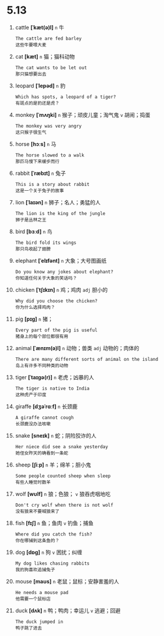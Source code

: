 # 5.13


1. cattle **[ˈkæt(ə)l]** `n` 牛
    ```
    The cattle are fed barley
    这些牛要喂大麦
    ```

2. cat **[kæt]** `n` 猫；猫科动物
    ```
    The cat wants to be let out
    那只猫想要出去
    ```

3. leopard **[ˈlepəd]** `n` 豹
    ```
    Which has spots, a leopard of a tiger?
    有斑点的是豹还是虎？
    ```

4. monkey **[ˈmʌŋki]** `n` 猴子；顽皮儿童；淘气鬼 `v` 胡闹；捣蛋
    ```
    The monkey was very angry
    这只猴子很生气
    ```

5. horse **[hɔːs]** `n` 马
    ```
    The horse slowed to a walk
    那匹马慢下来缓步而行
    ```

6. rabbit **[ˈræbɪt]** `n` 兔子
    ```
    This is a story about rabbit
    这是一个关于兔子的故事
    ```

7. lion **[ˈlaɪən]** `n` 狮子；名人；勇猛的人
    ```
    The lion is the king of the jungle
    狮子是丛林之王
    ```

8. bird **[bɜːd]** `n` 鸟
    ```
    The bird fold its wings
    那只鸟收起了翅膀
    ```

9. elephant **[ˈelɪfənt]** `n` 大象；大号图画纸
    ```
    Do you know any jokes about elephant?
    你知道任何关于大象的笑话吗？
    ```

10. chicken **[ˈtʃɪkɪn]** `n` 鸡；鸡肉 `adj` 胆小的
    ```
    Why did you choose the chicken?
    你为什么选择鸡肉？
    ```

11. pig **[pɪɡ]** `n` 猪；
    ```
    Every part of the pig is useful
    猪身上的每个部位都很有用
    ```

12. animal **[ˈænɪm(ə)l]** `n` 动物；兽类 `adj` 动物的；肉体的
    ```
    There are many different sorts of animal on the island
    岛上有许多不同种类的动物
    ```

13. tiger **[ˈtaɪɡə(r)]** `n` 老虎；凶暴的人
    ```
    The tiger is native to India
    这种虎产于印度
    ```

14. giraffe **[dʒəˈrɑːf]** `n` 长颈鹿
    ```
    A giraffe cannot cough
    长颈鹿没办法咳嗽
    ```

15. snake **[sneɪk]** `n` 蛇；阴险狡诈的人
    ```
    Her niece did see a snake yesterday
    她侄女昨天的确看到一条蛇
    ```

16. sheep **[ʃiːp]** `n` 羊；绵羊；胆小鬼
    ```
    Some people counted sheep when sleep
    有些人睡觉时数羊
    ```

17. wolf **[wʊlf]** `n` 狼；色狼； `v` 狼吞虎咽地吃
    ```
    Don't cry wolf when there is not wolf
    没有狼来不要喊狼来了
    ```

18. fish **[fɪʃ]** `n` 鱼；鱼肉 `v` 钓鱼；捕鱼
    ```
    Where did you catch the fish?
    你在哪捕到这条鱼的？
    ```

19. dog **[dɒɡ]** `n` 狗 `v` 困扰；纠缠
    ```
    My dog likes chasing rabbits
    我的狗喜欢追捕兔子
    ```

20. mouse **[maʊs]** `n` 老鼠；鼠标；安静害羞的人
    ```
    He needs a mouse pad
    他需要一个鼠标店
    ```

21. duck **[dʌk]** `n` 鸭；鸭肉；幸运儿 `v` 逃避；回避
    ```
    The duck jumped in
    鸭子跳了进去
    ```
